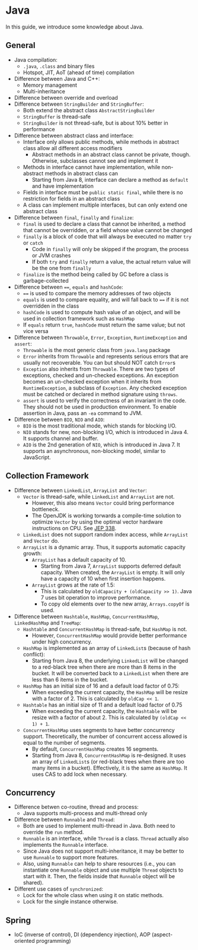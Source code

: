 # Java

In this guide, we introduce some knowledge about Java.

## General

- Java compilation:
    - `.java`, `.class` and binary files
    - Hotspot, JIT, AoT (ahead of time) compilation
- Difference between Java and C++:
    - Memory management
    - Multi-inheritance
- Difference between override and overload
- Difference between `StringBuilder` and `StringBuffer`:
    - Both extend the abstract class `AbstractStringBuilder`
    - `StringBuffer` is thread-safe
    - `StringBuilder` is not thread-safe, but is about 10% better in performance
- Difference between abstract class and interface:
    - Interface only allows public methods, while methods in abstract class allow all different access modifiers
        - Abstract methods in an abstract class cannot be private, though. Otherwise, subclasses cannot see and implement it
    - Methods in interface cannot have implementation, while non-abstract methods in abstract class can
        - Starting from Java 8, interface can declare a method as `default` and have implementation
    - Fields in interface must be `public static final`, while there is no restriction for fields in an abstract class
    - A class can implement multiple interfaces, but can only extend one abstract class
- Difference between `final`, `finally` and `finalize`:
    - `final` is used to declare a class that cannot be inherited, a method that cannot be overridden, or a field whose value cannot be changed
    - `finally` is a block of code that will always be executed no matter `try` or `catch`
        - Code in `finally` will only be skipped if the program, the process or JVM crashes
        - If both `try` and `finally` return a value, the actual return value will be the one from `finally`
    - `finalize` is the method being called by GC before a class is garbage-collected
- Difference between `==`, `equals` and `hashCode`:
    - `==` is used to compare the memory addresses of two objects
    - `equals` is used to compare equality, and will fall back to `==` if it is not overridden in the class
    - `hashCode` is used to compute hash value of an object, and will be used in collection framework such as `HashMap`
    - If `equals` return `true`, `hashCode` must return the same value; but not vice versa
- Difference between `Throwable`, `Error`, `Exception`, `RuntimeException` and `assert`:
    - `Throwable` is the most generic class from `java.lang` package
    - `Error` inherits from `Throwable` and represents serious errors that are usually not recoverable. You can but should NOT catch `Error`s
    - `Exception` also inherits from `Throwable`. There are two types of exceptions, checked and un-checked exceptions. An exception becomes an un-checked exception when it inherits from `RuntimeException`, a subclass of `Exception`. Any checked exception must be catched or declared in method signature using `throws`.
    - `assert` is used to verify the correctness of an invariant in the code. They should not be used in production environment. To enable assertion in Java, pass an `-ea` command to JVM.
- Difference between `BIO`, `NIO` and `AIO`:
    - `BIO` is the most traditional mode, which stands for blocking I/O.
    - `NIO` stands for new, non-blocking I/O, which is introduced in Java 4. It supports channel and buffer.
    - `AIO` is the 2nd generation of `NIO`, which is introduced in Java 7. It supports an asynchronous, non-blocking model, similar to JavaScript.

## Collection Framework

- Difference between `LinkedList`, `ArrayList` and `Vector`:
    - `Vector` is thread-safe, while `LinkedList` and `ArrayList` are not.
        - However, this also means `Vector` could bring performance bottleneck.
        - The OpenJDK is working torwards a compile-time solution to optimize `Vector` by using the optimal vector hardware instructions on CPU. See [JEP 338](https://openjdk.java.net/jeps/338).
    - `LinkedList` does not support random index access, while `ArrayList` and `Vector` do.
    - `ArrayList` is a dynamic array. Thus, it supports automatic capacity growth:
        - `ArrayList` has a default capacity of 10.
            - Starting from Java 7, `ArrayList` supports deferred default capacity. When created, the `ArrayList` is empty. It will only have a capacity of 10 when first insertion happens.
        - `ArrayList` grows at the rate of 1.5:
            - This is calculated by `oldCapacity + (oldCapacity >> 1)`. Java 7 uses bit operation to improve performance.
            - To copy old elements over to the new array, `Arrays.copyOf` is used.
- Difference between `Hashtable`, `HashMap`, `ConcurrentHashMap`, `LinkedHashMap` and `TreeMap`:
    - `Hashtable` and `ConcurrentHashMap` is thread-safe, but `HashMap` is not.
        - However, `ConcurrentHashMap` would provide better performance under high concurrency.
    - `HashMap` is implemented as an array of `LinkedList`s (because of hash conflict):
        - Starting from Java 8, the underlying `LinkedList` will be changed to a red-black tree when there are more than 8 items in the bucket. It will be converted back to a `LinkedList` when there are less than 6 items in the bucket.
    - `HashMap` has an initial size of 16 and a default load factor of 0.75:
        - When exceeding the current capacity, the `HashMap` will be resize with a factor of 2. This is calculated by `oldCap << 1`.
    - `Hashtable` has an initial size of 11 and a default load factor of 0.75
        - When exceeding the current capacity, the `Hashtable` will be resize with a factor of about 2. This is calculated by `(oldCap << 1) + 1`.
    - `ConcurrentHashMap` uses segments to have better concurrency support. Theoretically, the number of concurrent access allowed is equal to the number of segments.
        - By default, `ConcurrentHashMap` creates 16 segments.
        - Starting from Java 8, `ConcurrentHashMap` is re-designed. It uses an array of `LinkedList`s (or red-black trees when there are too many items in a bucket). Effectively, it is the same as `HashMap`. It uses CAS to add lock when necessary.

## Concurrency

- Difference betwen co-routine, thread and process:
    - Java supports multi-process and multi-thread only
- Difference between `Runnable` and `Thread`:
    - Both are used to implement multi-thread in Java. Both need to override the `run` method.
    - `Runnable` is an interface, while `Thread` is a class. `Thread` actually also implements the `Runnable` interface.
    - Since Java does not support multi-inheritance, it may be better to use `Runnable` to support more features.
    - Also, using `Runnable` can help to share resources (i.e., you can instantiate one `Runnable` object and use multiple `Thread` objects to start with it. Then, the fields inside that `Runnable` object will be shared).
- Different use cases of `synchronized`:
    - Lock for the whole class when using it on static methods.
    - Lock for the single instance otherwise.

## Spring

- IoC (inverse of control), DI (dependency injection), AOP (aspect-oriented programming)
